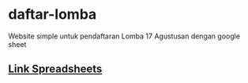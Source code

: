 # daftar-lomba
Website simple untuk pendaftaran Lomba 17 Agustusan dengan google sheet

## [Link Spreadsheets](https://docs.google.com/spreadsheets/d/16abPfp41yhDXdI8303KDDt0w7hJ0ovcydUd7GTTFIGM/edit?usp=sharing)

